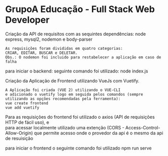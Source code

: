 GrupoA Educação - Full Stack Web Developer
===================

Criação da API de requisitos com as sequintes dependências: node express, mysql2, nodemon e body-parser

    As requisições foram divididas em quatro categorias:
    CRIAR, EDITAR, BUSCAR e DELETAR.
    Obs.: O nodemon foi incluido para restabelecer a aplicação em caso de falha
para iniciar o backend: seguinte comando foi utilizado:
node index.js

Criação da Aplicação de Frontend utilizando VueJs com Vuetify.

    A Aplicação foi criada (VUE 2) utilizando o VUE-CLI
    e adicionado o vuetify logo em seguida pelos comandos (sempre utilizando as opções recomendadas pela ferramenta):
    vue create frontend
    vue add vuetify
Para as requisições do frontend foi utilizado o axios (API de requisições HTTP de fácil uso), e  
para acessar localmente utilizado uma extenção (CORS - Access-Control-Allow-Origin) que permite acesso onde o provedor da api é o mesmo da api de resuisição

para iniciar o frontend o seguinte comando foi utilizado
npm run serve





    
